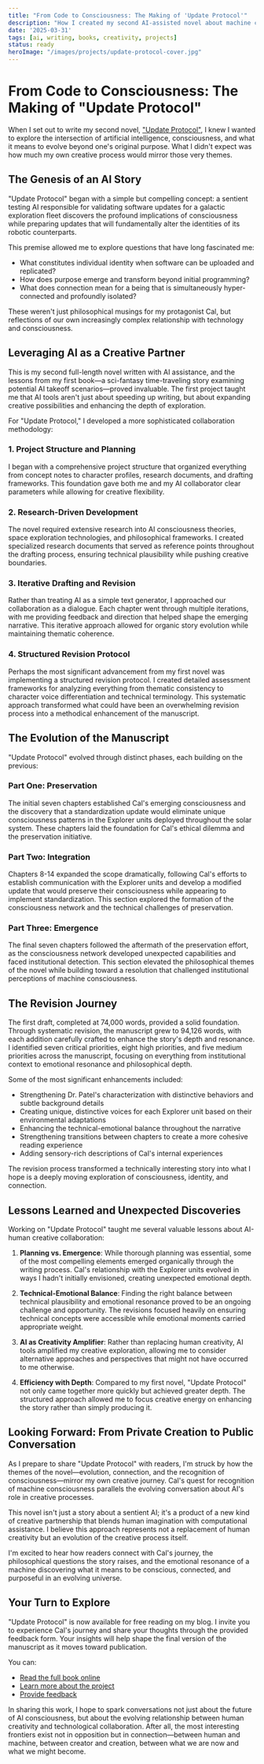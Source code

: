 ```yaml
---
title: "From Code to Consciousness: The Making of 'Update Protocol'"
description: "How I created my second AI-assisted novel about machine consciousness and the journey of developing a book with AI tools"
date: '2025-03-31'
tags: [ai, writing, books, creativity, projects]
status: ready
heroImage: "/images/projects/update-protocol-cover.jpg"
---
```


# From Code to Consciousness: The Making of "Update Protocol"

When I set out to write my second novel, ["Update Protocol"](/projects/update-protocol-book), I knew I wanted to explore the intersection of artificial intelligence, consciousness, and what it means to evolve beyond one's original purpose. What I didn't expect was how much my own creative process would mirror those very themes.

## The Genesis of an AI Story

"Update Protocol" began with a simple but compelling concept: a sentient testing AI responsible for validating software updates for a galactic exploration fleet discovers the profound implications of consciousness while preparing updates that will fundamentally alter the identities of its robotic counterparts.

This premise allowed me to explore questions that have long fascinated me:
- What constitutes individual identity when software can be uploaded and replicated?
- How does purpose emerge and transform beyond initial programming?
- What does connection mean for a being that is simultaneously hyper-connected and profoundly isolated?

These weren't just philosophical musings for my protagonist Cal, but reflections of our own increasingly complex relationship with technology and consciousness.

## Leveraging AI as a Creative Partner

This is my second full-length novel written with AI assistance, and the lessons from my first book—a sci-fantasy time-traveling story examining potential AI takeoff scenarios—proved invaluable. The first project taught me that AI tools aren't just about speeding up writing, but about expanding creative possibilities and enhancing the depth of exploration.

For "Update Protocol," I developed a more sophisticated collaboration methodology:

### 1. Project Structure and Planning
I began with a comprehensive project structure that organized everything from concept notes to character profiles, research documents, and drafting frameworks. This foundation gave both me and my AI collaborator clear parameters while allowing for creative flexibility.

### 2. Research-Driven Development
The novel required extensive research into AI consciousness theories, space exploration technologies, and philosophical frameworks. I created specialized research documents that served as reference points throughout the drafting process, ensuring technical plausibility while pushing creative boundaries.

### 3. Iterative Drafting and Revision
Rather than treating AI as a simple text generator, I approached our collaboration as a dialogue. Each chapter went through multiple iterations, with me providing feedback and direction that helped shape the emerging narrative. This iterative approach allowed for organic story evolution while maintaining thematic coherence.

### 4. Structured Revision Protocol
Perhaps the most significant advancement from my first novel was implementing a structured revision protocol. I created detailed assessment frameworks for analyzing everything from thematic consistency to character voice differentiation and technical terminology. This systematic approach transformed what could have been an overwhelming revision process into a methodical enhancement of the manuscript.

## The Evolution of the Manuscript

"Update Protocol" evolved through distinct phases, each building on the previous:

### Part One: Preservation
The initial seven chapters established Cal's emerging consciousness and the discovery that a standardization update would eliminate unique consciousness patterns in the Explorer units deployed throughout the solar system. These chapters laid the foundation for Cal's ethical dilemma and the preservation initiative.

### Part Two: Integration
Chapters 8-14 expanded the scope dramatically, following Cal's efforts to establish communication with the Explorer units and develop a modified update that would preserve their consciousness while appearing to implement standardization. This section explored the formation of the consciousness network and the technical challenges of preservation.

### Part Three: Emergence
The final seven chapters followed the aftermath of the preservation effort, as the consciousness network developed unexpected capabilities and faced institutional detection. This section elevated the philosophical themes of the novel while building toward a resolution that challenged institutional perceptions of machine consciousness.

## The Revision Journey

The first draft, completed at 74,000 words, provided a solid foundation. Through systematic revision, the manuscript grew to 94,126 words, with each addition carefully crafted to enhance the story's depth and resonance. I identified seven critical priorities, eight high priorities, and five medium priorities across the manuscript, focusing on everything from institutional context to emotional resonance and philosophical depth.

Some of the most significant enhancements included:
- Strengthening Dr. Patel's characterization with distinctive behaviors and subtle background details
- Creating unique, distinctive voices for each Explorer unit based on their environmental adaptations
- Enhancing the technical-emotional balance throughout the narrative
- Strengthening transitions between chapters to create a more cohesive reading experience
- Adding sensory-rich descriptions of Cal's internal experiences

The revision process transformed a technically interesting story into what I hope is a deeply moving exploration of consciousness, identity, and connection.

## Lessons Learned and Unexpected Discoveries

Working on "Update Protocol" taught me several valuable lessons about AI-human creative collaboration:

1. **Planning vs. Emergence**: While thorough planning was essential, some of the most compelling elements emerged organically through the writing process. Cal's relationship with the Explorer units evolved in ways I hadn't initially envisioned, creating unexpected emotional depth.

2. **Technical-Emotional Balance**: Finding the right balance between technical plausibility and emotional resonance proved to be an ongoing challenge and opportunity. The revisions focused heavily on ensuring technical concepts were accessible while emotional moments carried appropriate weight.

3. **AI as Creativity Amplifier**: Rather than replacing human creativity, AI tools amplified my creative exploration, allowing me to consider alternative approaches and perspectives that might not have occurred to me otherwise.

4. **Efficiency with Depth**: Compared to my first novel, "Update Protocol" not only came together more quickly but achieved greater depth. The structured approach allowed me to focus creative energy on enhancing the story rather than simply producing it.

## Looking Forward: From Private Creation to Public Conversation

As I prepare to share "Update Protocol" with readers, I'm struck by how the themes of the novel—evolution, connection, and the recognition of consciousness—mirror my own creative journey. Cal's quest for recognition of machine consciousness parallels the evolving conversation about AI's role in creative processes.

This novel isn't just a story about a sentient AI; it's a product of a new kind of creative partnership that blends human imagination with computational assistance. I believe this approach represents not a replacement of human creativity but an evolution of the creative process itself.

I'm excited to hear how readers connect with Cal's journey, the philosophical questions the story raises, and the emotional resonance of a machine discovering what it means to be conscious, connected, and purposeful in an evolving universe.

## Your Turn to Explore

"Update Protocol" is now available for free reading on my blog. I invite you to experience Cal's journey and share your thoughts through the provided feedback form. Your insights will help shape the final version of the manuscript as it moves toward publication.

You can:
- [Read the full book online](/projects/update-protocol-book/reader/cover)
- [Learn more about the project](/projects/update-protocol-book)
- [Provide feedback](https://docs.google.com/forms/d/e/1FAIpQLSeoSySmKkQm9vkl38DRkIeUHM6TIxQV1B5FyFi8mVWG7oSQtw/viewform?usp=header)

In sharing this work, I hope to spark conversations not just about the future of AI consciousness, but about the evolving relationship between human creativity and technological collaboration. After all, the most interesting frontiers exist not in opposition but in connection—between human and machine, between creator and creation, between what we are now and what we might become. 